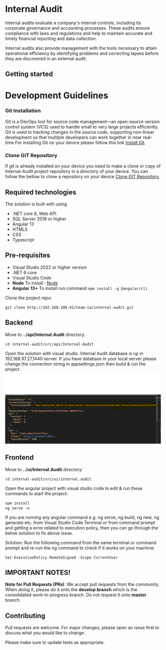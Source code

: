 # Internal Audit

Internal audits evaluate a company's internal controls, including its corporate governance and accounting processes. These audits ensure compliance with laws and regulations and help to maintain accurate and timely financial reporting and data collection.  

Internal audits also provide management with the tools necessary to attain operational efficiency by identifying problems and correcting lapses before they are discovered in an external audit. 

## Getting started
# Development Guidelines

### Git Installation
Git is a DevOps tool for source code management—an open-source version control system (VCS) used to handle small to very large projects efficiently. Git is used to tracking changes in the source code, supporting non-linear development so that multiple developers can work together in near real-time
For installing Git on your device please follow this link 
[Install Git]("https://git-scm.com/book/en/v2/Getting-Started-Installing-Git").

### Clone GIT Repository
If git is already installed on your device you need to make a clone or copy of Internal-Audit project repository in a directory of your device.
You can follow the bellow to clone a repository on your device
 [Clone GIT Repository](https://asainternational.sharepoint.com/:t:/s/ASAIDevTeam/EdVVBcMEb3pHmzTJFOf2lFsBNcSPTVHVUXI1Bfgzq1CXwQ?e=FbkUXe).
 

## Required technologies
The solution is built with using 
- .NET core 6, Web API
- SQL Server 2019 or higher
- Angular 13
- HTML5
- CSS
- Typescript  
## Pre-requisites

- Visual Studio 2022 or higher version
- .NET 6 core
- Visual Studio Code
- **Node** To install : 
[Node](https://phoenixnap.com/kb/install-node-js-npm-on-windows) 
- **Angular 13+** To install run command ``` npm install -g @angular/cli ```

Clone the project repo:

```
git clone http://192.168.100.42/team-ia/internal-audit.git
```
## Backend
Move to **../api/Internal.Audit** directory:

```
cd internal-audit/src/api/Internal.Audit
```
Open the solution with visual studio. 
Internal Audit database is up in 192.168.97.27,1440 server. If you have database in your local server please change the connection string in appsettings.json then build & run the project.
![](archive/img/databaseConfiguration.png)


## Frontend

Move to **../ui/Internal.Audit** directory:
```
cd internal-audit/src/ui/internal.audit
```



Open the angular project with visual studio code to edit & run these commands to start the project:
```
npm install
ng serve -o
```
If you are running any angular command e.g. ng serve, ng build, ng new, ng generate etc. from Visual Studio Code Terminal or from command prompt and getting a error related to execution policy, then you can go through the below solution to fix above issue.

Solution: Run the following command from the same terminal or command prompt and re-run the ng command to check if it works on your machine:
```
Set-ExecutionPolicy RemoteSigned -Scope CurrentUser
```
## IMPORTANT NOTES!


**Note for Pull Requests (PRs)**: We accept pull requests from the community. When doing it, please do it onto the **develop branch** which is the consolidated work-in-progress branch. Do not request it onto **master** branch.

## Contributing
Pull requests are welcome. For major changes, please open an issue first to discuss what you would like to change.

Please make sure to update tests as appropriate.